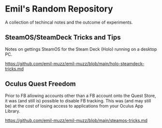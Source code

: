 # Emil's Random Repository
A collection of techincal notes and the outcome of experiments.


## SteamOS/SteamDeck Tricks and Tips
Notes on gettings SteamOS for the Steam Deck (Holo) running on a desktop PC.

https://github.com/emil-muzz/emil-muzz/blob/main/holo-steamdeck-tricks.md


## Oculus Quest Freedom
Prior to FB allowing accounts other than a FB account onto the Quest Store, it was (and still is) possible to disable FB tracking. This was (and may still be) at the cost of losing access to applications from your Oculus App Library. 

https://github.com/emil-muzz/emil-muzz/blob/main/steamos-tricks.md

